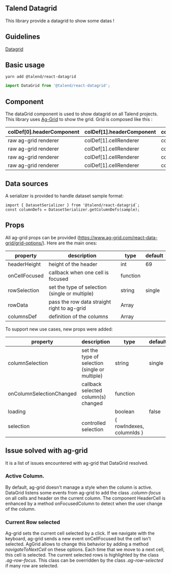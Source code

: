 ## Talend Datagrid

This library provide a datagrid to show some datas !

## Guidelines

[Datagrid](https://company-57688.frontify.com/document/92132#/navigation-layout/data-grid)

## Basic usage

```shell
yarn add @talend/react-datagrid
```

```javascript
import DataGrid from '@talend/react-datagrid';
```

## Component

The dataGrid component is used to show datagrid on all Talend projects. This library uses [Ag-Grid](http://ag-grid.com) to show the grid.
Grid is composed like this :

| colDef[0].headerComponent | colDef[1].headerComponent   | colDef[2].headerComponent |
|---------------------------|-----------------------------|---------------------------|
| raw ag-grid renderer      | colDef[1].cellRenderer      | colDef[2].cellRenderer   |
| raw ag-grid renderer      | colDef[1].cellRenderer      | colDef[2].cellRenderer    |
| raw ag-grid renderer      | colDef[1].cellRenderer      | colDef[2].cellRenderer    |
| raw ag-grid renderer      | colDef[1].cellRenderer      | colDef[2].cellRenderer    |

## Data sources

A serializer is provided to handle dataset sample format:
```
import { DatasetSerializer } from '@talend/react-datagrid`;
const columnDefs = DatasetSerializer.getColumnDefs(sample);
```

## Props

All ag-grid props can be provided (https://www.ag-grid.com/react-data-grid/grid-options/).
Here are the main ones:

| property        | description                                    | type          | default |
|-----------------|------------------------------------------------|---------------|---------|
| headerHeight    | height of the header                           | int           | 69      |
| onCellFocused   | callback when one cell is focused              | function      |         |
| rowSelection    | set the type of selection (single or multiple) | string        | single  |
| rowData         | pass the row data straight right to ag-grid    | Array         |         |
| columnsDef      | definition of the columns                      | Array<ColDef> |         |

To support new use cases, new props were added:

| property                 | description                                    | type                      | default |
|--------------------------|------------------------------------------------|---------------------------|---------|
| columnSelection          | set the type of selection (single or multiple) | string                    | single  |
| onColumnSelectionChanged | callback selected column(s) changed            | function                  |         |
| loading                  |                                                | boolean                   | false   |
| selection                | controlled selection                           | { rowIndexes, columnIds } |         |


## Issue solved with ag-grid

It is a list of issues encountered with ag-grid that DataGrid resolved.

### Active Column.

By default, ag-grid doesn't manage a style when the column is active. DataGrid listens some events from ag-grid to add the class _.column-focus_ on all cells and header on the current column.
The component HeaderCell is enhanced by a method onFocusedColumn to detect when the user change of the column.

### Current Row selected

Ag-grid sets the current cell selected by a click. If we navigate with the keyboard, ag-grid sends a new event onCellFocused but the cell isn't selected. AgGrid allows to change this behavior by adding a method _navigateToNextCell_ on these options. Each time that we move to a next cell, this cell is selected. The current selected rows is highlighted by the class _.ag-row-focus_. This class can be overridden by the class _.ag-row-selected_ if many row are selected.
